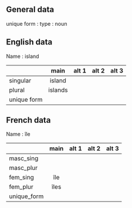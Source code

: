 ## General data

unique form :
type : noun

## English data

Name : island

|             |  main   | alt 1 | alt 2 | alt 3 |
| :---------- | :-----: | :---: | :---: | ----- |
| singular    | island  |       |       |       |
| plural      | islands |       |       |       |
| unique form |         |       |       |       |

## French data

Name : île

|             | main | alt 1 | alt 2 | alt 3 |
| :---------- | :--: | :---: | :---: | :---: |
| masc_sing   |      |       |       |       |
| masc_plur   |      |       |       |       |
| fem_sing    | île  |       |       |       |
| fem_plur    | îles |       |       |       |
| unique_form |      |       |       |       |


